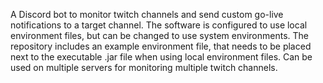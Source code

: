 A Discord bot to monitor twitch channels and send custom go-live notifications to a target channel.
The software is configured to use local environment files, but can be changed to use system environments.
The repository includes an example environment file, that needs to be placed next to the executable .jar file when using local environment files.
Can be used on multiple servers for monitoring multiple twitch channels.
